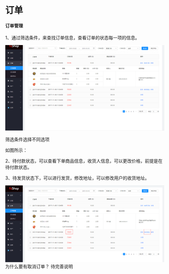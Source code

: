 # 订单

#### 订单管理

1、通过筛选条件，来查找订单信息，查看订单的状态每一项的信息。

![](./images/zhang_order_41.png)

筛选条件选择不同选项

如图所示：




2、待付款状态，可以查看下单商品信息，收货人信息，可以更改价格，前提是在待付款状态。




3、待发货状态下，可以进行发货，修改地址，可以修改用户的收货地址。

![](./images/zhang_order_51.png)
为什么要有取消订单？ 待完善说明
